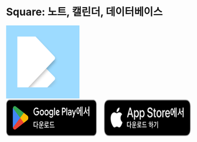 ---
---
<h1>Square: 노트, 캘린더, 데이터베이스</h1>
<img src="./square.png" height="200px" />

<div style="display: flex; gap: 20px; align-items: flex-start;">
<a href="https://play.google.com/store/apps/details?id=com.lnssquare.square">
<img src="./GetItOnGooglePlay_Badge_Web_color_Korean.png" height="100px"/>
</a>
<a href="https://apps.apple.com/kr/app/square-%EB%85%B8%ED%8A%B8-%EC%BA%98%EB%A6%B0%EB%8D%94-%EB%8D%B0%EC%9D%B4%ED%84%B0%EB%B2%A0%EC%9D%B4%EC%8A%A4/id6740030840">
<img src="./Download_on_the_App_Store_Badge_KR_RGB_blk_100317.svg" height="100px" />
</a>
</div>
